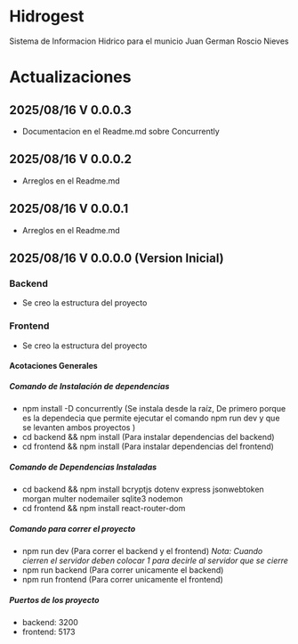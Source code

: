 # Hidrogest

Sistema de Informacion Hidrico para el municio Juan German Roscio Nieves

# Actualizaciones

## 2025/08/16 V 0.0.0.3 

- Documentacion en el Readme.md sobre Concurrently

## 2025/08/16 V 0.0.0.2 

- Arreglos en el Readme.md 

## 2025/08/16 V 0.0.0.1 

- Arreglos en el Readme.md

## 2025/08/16 V 0.0.0.0 (Version Inicial)

### Backend 

- Se creo la estructura del proyecto
  
### Frontend 

- Se creo la estructura del proyecto

#### Acotaciones Generales

##### _Comando de Instalación de dependencias_
-   npm install -D concurrently (Se instala desde la raíz, De primero porque es la dependecia que permite ejecutar el comando npm run dev y que se levanten ambos proyectos )
- cd backend && npm install (Para instalar dependencias del backend)
- cd frontend && npm install (Para instalar dependencias del frontend)


##### _Comando de Dependencias Instaladas_

- cd backend && npm install  bcryptjs dotenv express jsonwebtoken morgan multer nodemailer sqlite3 nodemon
- cd frontend && npm install react-router-dom 

##### _Comando para correr el proyecto_
- npm run dev (Para correr el backend y el frontend) *Nota: Cuando cierren el servidor deben colocar 1 para decirle al servidor que se cierre*
- npm run backend (Para correr unicamente el backend)
- npm run frontend (Para correr unicamente el frontend)

##### _Puertos de los proyecto_

- backend: 3200
- frontend: 5173

